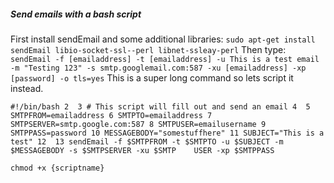 ##### Send emails with a bash script
First install sendEmail and some additional libraries: `sudo apt-get install sendEmail libio-socket-ssl--perl libnet-ssleay-perl`
Then type: `sendEmail -f [emailaddress] -t [emailaddress] -u This is a test email -m "Testing 123" -s smtp.googlemail.com:587 -xu [emailaddress] -xp [password] -o tls=yes`
This is a super long command so lets script it instead.

`#!/bin/bash
  2 
  3 # This script will fill out and send an email
  4 
  5 SMTPFROM=emailaddress
  6 SMTPTO=emailaddress
  7 SMTPSERVER=smtp.google.com:587
  8 SMTPUSER=emailusername
  9 SMTPPASS=password
 10 MESSAGEBODY="somestuffhere"
 11 SUBJECT="This is a test"
 12 
 13 sendEmail -f $SMTPFROM -t $SMTPTO -u $SUBJECT -m $MESSAGEBODY -s $SMTPSERVER -xu $SMTP    USER -xp $SMTPPASS`
 
 `chmod +x {scriptname}`
 
 
